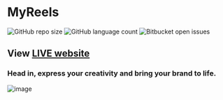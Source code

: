 # MyReels

![GitHub repo size](https://img.shields.io/github/repo-size/abdeljalil-salhi/MyReels?style=for-the-badge)
![GitHub language count](https://img.shields.io/github/languages/count/abdeljalil-salhi/MyReels?style=for-the-badge)
![Bitbucket open issues](https://img.shields.io/bitbucket/issues/abdeljalil-salhi/MyReels?style=for-the-badge)

## View [LIVE website](https://myreels-61ee8.web.app/)

### Head in, express your creativity and bring your brand to life.

![image](https://user-images.githubusercontent.com/65598953/156942104-cf2b1fd1-954d-4b43-8131-8e8a61a395ca.png)
